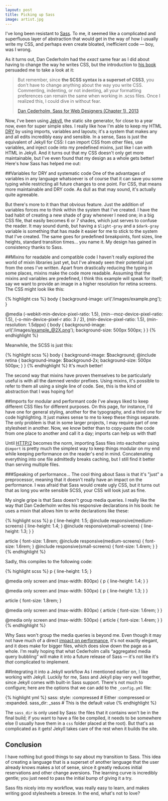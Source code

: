 ```yaml
---
layout: post
title: Picking up Sass
image: artist.jpg
---
```


I've long been resistant to [Sass](http://sass-lang.com/). To me, it seemed like a complicated and superfluous layer of abstraction that would get in the way of how I usually write my CSS, and perhaps even create bloated, inefficient code &mdash; boy, was I wrong.

As it turns out, Dan Cederholm had the *exact* same fear as I did about having to change the way he writes CSS, but the introduction to [his book](http://abookapart.com/products/sass-for-web-designers) persuaded me to take a look at it:

> But remember, since **the SCSS syntax is a superset of CSS3**, you don't have to change anything about the way you write CSS. Commenting, indenting, or not indenting, all your formatting preferences can remain the same when working in .scss files. Once I realized this, I could dive in without fear.
> 
> [Dan Cederholm, Sass for Web Designers (Chapter 1), 2013](http://alistapart.com/article/why-sass)

Now, I've been using [Jekyll](http://jekyllrb.com/), the static site generator, for close to a year now, even for super simple sites. I really like how I'm able to keep my HTML [DRY](https://en.wikipedia.org/wiki/Don%27t_repeat_yourself) by using imports, variables and layouts; it's a system that makes any and all edits incredibly easy and sensible. In a sense, Sass is just the equivalent of Jekyll for CSS: I can import CSS from other files, use variables, and inject code into my predefined mixins, just like I can with HTML in Jekyll. And it turns out that my CSS doesn't only get more maintainable, but I've even found that my design as a whole gets better! Here's how Sass has helped me out:

<!-- More -->

##Variables for DRY and systematic code
One of the advantages of variables in any language whatsoever is of course that it can save you some typing while restricting all future changes to one point. For CSS, that means more maintainable and DRY code. As dull as that may sound, it's actually quite agreeable.

But there's more to it than that obvious feature. Just the addition of variables forces me to think within the system that I've created. I have the bad habit of creating a new shade of gray whenever I need one; in a big CSS file, that easily becomes 6 or 7 shades, which just serves to confuse the reader. It may sound dumb, but having a `$light-gray` and a `$dark-gray` variable is something that has made it easier for me to stick to the system that I've created. The same goes for predefined breakpoints, font sizes, line heights, standard transition times... you name it. My design has gained in consistency thanks to Sass.

##Mixins for readable and compatible code
I haven't really explored the world of mixin libraries just yet, but I've already seen their potential just from the ones I've written. Apart from drastically reducing the typing in some places, mixins make the code more readable. Assuming that the mixins and variables are predefined, I think this example will speak for itself; say we want to provide an image in a higher resolution for retina screens. The CSS might look like this:

{% highlight css %}
body {
    background-image: url('/images/example.png');
}

@media (-webkit-min-device-pixel-ratio: 1.5),
       (min--moz-device-pixel-ratio: 1.5),
       (-o-min-device-pixel-r atio: 3 / 2),
       (min-device-pixel-ratio: 1.5),
       (min-resolution: 1.5dppx) {
    body {
        background-image: url('/images/example_@2X.png');
        background-size: 500px 500px;
    }
}
{% endhighlight %}

Meanwhile, the SCSS is just this:

{% highlight scss %}
body {
    background-image: $background;
    @include retina {
        background-image: $background-2x;
        background-size: 500px 500px;
    }
}
{% endhighlight %}
It's much better!

The second way that mixins have proven themselves to be particularly useful is with all the damned vendor prefixes. Using mixins, it's possible to refer to them all using a single line of code. See, this is the kind of abstraction that I was hoping for!

##Imports for modular and performant code
I've always liked to keep different CSS files for different purposes. On this page, for instance, I'd have one for general styling, another for the typography, and a third one for code highlighting. It just makes sense to me to keep these things separate. The only problem is that in some larger projects, I may require part of one stylesheet in another. Now, we know better than to copy-paste the code from one place to another and call it a day; imports can help us with that!

Until [HTTP/2](https://www.youtube.com/watch?v=fJ0C4zN5uOQ) becomes the norm, importing Sass files into eachother using `@import` is pretty much the simplest way to keep things modular on my end while keeping performance on the reader's end in mind. Concatenating everything into one file admittedly breaks caching, but I still find it better than serving multiple files.

###Speaking of performance...
The cool thing about Sass is that it's "just" a preprocessor, meaning that it doesn't really have an impact on the performance. I was afraid that Sass would create ugly CSS, but it turns out that as long you write sensible SCSS, your CSS will look just as fine.

My single gripe is that Sass doesn't group media queries. I really like the way that Dan Cederholm writes his responsive declarations in his book: he uses a mixin that allows him to write declarations like these:

{% highlight scss %}
p {
    line-height: 1.5;
    @include responsive(medium-screens) {
        line-height: 1.4;
    }
    @include responsive(small-screens) {
        line-height: 1.3;
    }
}

article {
    font-size: 1.8rem;
    @include responsive(medium-screens) {
        font-size: 1.6rem;
    }
    @include responsive(small-screens) {
        font-size: 1.4rem;
    }
}
{% endhighlight %}

Sadly, this compiles to the following code:

{% highlight scss %}
p {
  line-height: 1.5;
}

@media only screen and (max-width: 800px) {
  p {
    line-height: 1.4;
  }
}

@media only screen and (max-width: 500px) {
  p {
    line-height: 1.3;
  }
}

article {
  font-size: 1.8rem;
}

@media only screen and (max-width: 800px) {
  article {
    font-size: 1.6rem;
  }
}

@media only screen and (max-width: 500px) {
  article {
    font-size: 1.4rem;
  }
}
{% endhighlight %}

Why Sass won't group the media queries is beyond me. Even though it may not have much of a direct [impact on performance](http://stackoverflow.com/questions/11626174/is-there-an-advantage-in-grouping-css-media-queries-together), it's not exactly elegant, and it does make for bigger files, which does slow down the page as a whole. I'm really hoping that what Cederholm calls “aggregated media query bubbling” will make it into a future release of Sass &mdash; it's not like it's *that* complicated to implement.

##Integrating it into a Jekyll workflow
As I mentioned earlier on, I like working with Jekyll. Luckily for me, Sass and Jekyll play very well together, since Jekyll comes with built-in Sass support. There's not much to configure; here are the options that we can add to the `_config.yml` file:

{% highlight yml %}
sass:
    style: :compressed # Either :compressed or :expanded.
    sass_dir: _sass # This is the default value
{% endhighlight %}

The `sass_dir` is only used by Sass: the files that it contains won't be in the final build; if you want to have a file be compiled, it needs to be somewhere else (I usually have them in a `css` folder placed at the root). But that's as complicated as it gets! Jekyll takes care of the rest when it builds the site.

## Conclusion
I have nothing but good things to say about my transition to Sass. This idea of creating a language that is a superset of another language that the user already knows makes a lot of sense, since it greatly reduces initial reservations and other change aversions. The learning curve is incredibly gentle; you just need to pass the initial bump of giving it a try.

Sass fits nicely into my workflow, was really easy to learn, and makes writing good stylesheets a breeze. In the end, what's not to love?